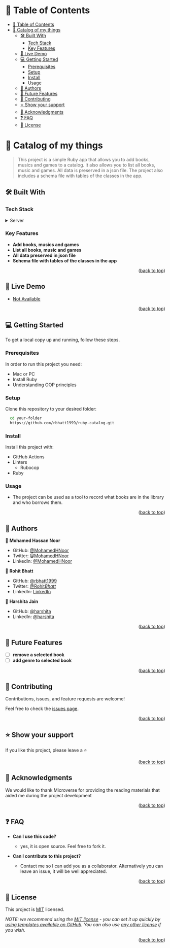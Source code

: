<a name="readme-top"></a>

<!--
HOW TO USE:
This is an example of how you may give instructions on setting up your project locally.

Modify this file to match your project and remove sections that don't apply.

REQUIRED SECTIONS:
- Table of Contents
- About the Project
  - Built With
  - Live Demo
- Getting Started
- Authors
- Future Features
- Contributing
- Show your support
- Acknowledgements
- License

OPTIONAL SECTIONS:
- FAQ

After you're finished please remove all the comments and instructions!
-->

<!-- TABLE OF CONTENTS -->

# 📗 Table of Contents

- [📗 Table of Contents](#-table-of-contents)
- [📖 Catalog of my things ](#-catalog-of-my-things-)
  - [🛠 Built With ](#-built-with-)
    - [Tech Stack ](#tech-stack-)
    - [Key Features ](#key-features-)
  - [🚀 Live Demo ](#-live-demo-)
  - [💻 Getting Started ](#-getting-started-)
    - [Prerequisites](#prerequisites)
    - [Setup](#setup)
    - [Install](#install)
    - [Usage](#usage)
  - [👥 Authors ](#-authors-)
  - [🔭 Future Features ](#-future-features-)
  - [🤝 Contributing ](#-contributing-)
  - [⭐️ Show your support ](#️-show-your-support-)
  - [🙏 Acknowledgments ](#-acknowledgments-)
  - [❓ FAQ ](#-faq-)
  - [📝 License ](#-license-)

<!-- PROJECT DESCRIPTION -->

# 📖 Catalog of my things <a name="about-project"></a>

> This project is a simple Ruby app that allows you to add books, musics and games to a catalog. It also allows you to list all books, music and games. All data is preserved in a json file. The project also includes a schema file with tables of the classes in the app.

## 🛠 Built With <a name="built-with"></a>

### Tech Stack <a name="tech-stack"></a>

<details>
  <summary>Server</summary>
  <ul>
    <li><a href="">Ruby</a></li>
  </ul>
</details>

<!-- Features -->

### Key Features <a name="key-features"></a>

- **Add books, musics and games**
- **List all books, music and games**
- **All data preserved in json file**
- **Schema file with tables of the classes in the app**

<p align="right">(<a href="#readme-top">back to top</a>)</p>

<!-- LIVE DEMO -->

## 🚀 Live Demo <a name="live-demo"></a>

- [Not Available]()

<p align="right">(<a href="#readme-top">back to top</a>)</p>

<!-- GETTING STARTED -->

## 💻 Getting Started <a name="getting-started"></a>

To get a local copy up and running, follow these steps.

### Prerequisites

In order to run this project you need:

- Mac or PC
- Install Ruby
- Understanding OOP principles

### Setup

Clone this repository to your desired folder:

```sh
  cd your-folder
  https://github.com/rbhatt1999/ruby-catalog.git
```

### Install

Install this project with:

- GitHub Actions
- Linters
  - Rubocop
- Ruby

### Usage

- The project can be used as a tool to record what books are in the library and who borrows them.

<p align="right">(<a href="#readme-top">back to top</a>)</p>

<!-- AUTHORS -->

## 👥 Authors <a name="authors"></a>

👤 **Mohamed Hassan Noor**

- GitHub: [@MohamedHNoor](https://github.com/MohamedHNoor)
- Twitter: [@MohamedHNoor](https://twitter.com/MohamedHNoor)
- LinkedIn: [@MohamedHNoor](https://www.linkedin.com/in/mohamedhnoor/)

👤 **Rohit Bhatt**

- GitHub: [@rbhatt1999](https://github.com/rbhatt1999)
- Twitter: [@Rohit*Bhatt*](https://twitter.com/Rohit_Bhatt_)
- LinkedIn: [LinkedIn](https://www.linkedin.com/in/rohitbhatt-dev/)

👤 **Harshita Jain**

- GitHub: [@harshita](https://github.com/harshitajain06/)
- LinkedIn: [@harshita](https://www.linkedin.com/in/harshitajain06/)

<p align="right">(<a href="#readme-top">back to top</a>)</p>

<!-- FUTURE FEATURES -->

## 🔭 Future Features <a name="future-features"></a>

- [ ] **remove a selected book**
- [ ] **add genre to selected book**

<p align="right">(<a href="#readme-top">back to top</a>)</p>

<!-- CONTRIBUTING -->

## 🤝 Contributing <a name="contributing"></a>

Contributions, issues, and feature requests are welcome!

Feel free to check the [issues page](https://github.com/rbhatt1999/ruby-catalog/issues).

<p align="right">(<a href="#readme-top">back to top</a>)</p>

<!-- SUPPORT -->

## ⭐️ Show your support <a name="support"></a>

If you like this project, please leave a ⭐️

<p align="right">(<a href="#readme-top">back to top</a>)</p>

<!-- ACKNOWLEDGEMENTS -->

## 🙏 Acknowledgments <a name="acknowledgements"></a>

We would like to thank Microverse for providing the reading materials that aided me during the project development

<p align="right">(<a href="#readme-top">back to top</a>)</p>

<!-- FAQ (optional) -->

## ❓ FAQ <a name="faq"></a>

- **Can I use this code?**

  - yes, it is open source. Feel free to fork it.

- **Can I contribute to this project?**

  - Contact me so I can add you as a collaborator. Alternatively you can leave an issue, it will be well appreciated.

<p align="right">(<a href="#readme-top">back to top</a>)</p>

<!-- LICENSE -->

## 📝 License <a name="license"></a>

This project is [MIT](./LICENSE) licensed.

_NOTE: we recommend using the [MIT license](https://choosealicense.com/licenses/mit/) - you can set it up quickly by [using templates available on GitHub](https://docs.github.com/en/communities/setting-up-your-project-for-healthy-contributions/adding-a-license-to-a-repository). You can also use [any other license](https://choosealicense.com/licenses/) if you wish._

<p align="right">(<a href="#readme-top">back to top</a>)</p>
